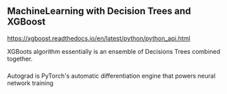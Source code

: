 ## MachineLearning with Decision Trees and XGBoost

https://xgboost.readthedocs.io/en/latest/python/python_api.html

XGBoots algorithm essentially is an ensemble of Decisions Trees combined together.

###

Autograd is PyTorch's automatic differentiation engine that powers neural network training
